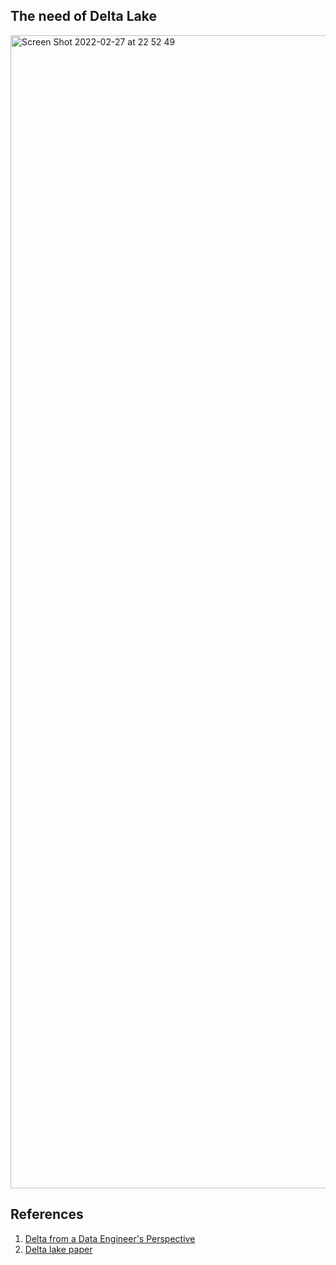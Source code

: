 ## The need of Delta Lake
<img width="1845" alt="Screen Shot 2022-02-27 at 22 52 49" src="https://user-images.githubusercontent.com/12546802/155885338-103bb22e-6d83-4fab-8dc4-76450ede9e9c.png">


## References

1. [Delta from a Data Engineer's Perspective](https://www.youtube.com/watch?v=Bt29VmORJ4o)
2. [Delta lake paper](https://databricks.com/wp-content/uploads/2020/08/p975-armbrust.pdf)
